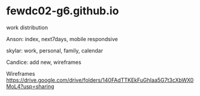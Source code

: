 # fewdc02-g6.github.io
work distribution

Anson: index, next7days, mobile respondsive

skylar: work, personal, family, calendar

Candice: add new, wireframes

Wireframes
https://drive.google.com/drive/folders/140FAdTTKEkFuGhIaa5G7t3cXbWX0MoL4?usp=sharing
